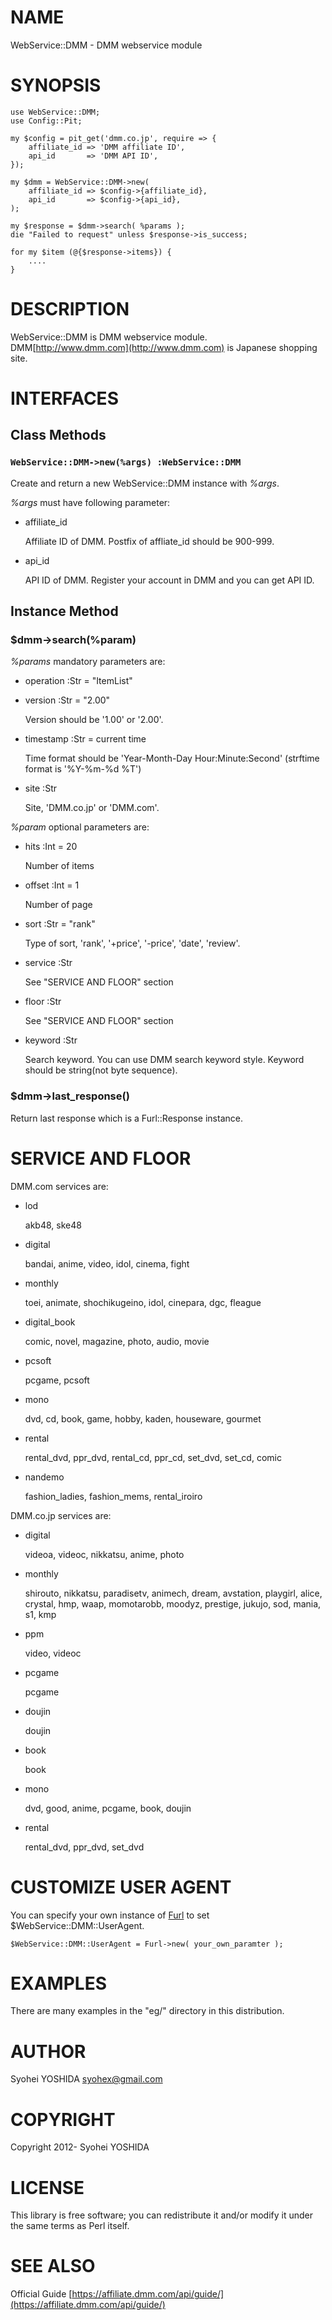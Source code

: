 # NAME

WebService::DMM - DMM webservice module

# SYNOPSIS

    use WebService::DMM;
    use Config::Pit;

    my $config = pit_get('dmm.co.jp', require => {
        affiliate_id => 'DMM affiliate ID',
        api_id       => 'DMM API ID',
    });

    my $dmm = WebService::DMM->new(
        affiliate_id => $config->{affiliate_id},
        api_id       => $config->{api_id},
    );

    my $response = $dmm->search( %params );
    die "Failed to request" unless $response->is_success;

    for my $item (@{$response->items}) {
        ....
    }

# DESCRIPTION

WebService::DMM is DMM webservice module.
DMM[http://www.dmm.com](http://www.dmm.com) is Japanese shopping site.

# INTERFACES

## Class Methods

### `WebService::DMM->new(%args) :WebService::DMM`

Create and return a new WebService::DMM instance with _%args_.

_%args_ must have following parameter:

- affiliate\_id

    Affiliate ID of DMM. Postfix of affliate\_id should be 900-999.

- api\_id

    API ID of DMM. Register your account in DMM and you can get API ID.

## Instance Method

### $dmm->search(%param)

_%params_ mandatory parameters are:

- operation :Str = "ItemList"
- version :Str = "2.00"

    Version should be '1.00' or '2.00'.

- timestamp :Str = current time

    Time format should be 'Year-Month-Day Hour:Minute:Second'
    (strftime format is '%Y-%m-%d %T')

- site :Str

    Site, 'DMM.co.jp' or 'DMM.com'.

_%param_ optional parameters are:

- hits :Int = 20

    Number of items

- offset :Int = 1

    Number of page

- sort :Str = "rank"

    Type of sort, 'rank', '+price', '-price', 'date', 'review'.

- service :Str

    See "SERVICE AND FLOOR" section

- floor :Str

    See "SERVICE AND FLOOR" section

- keyword :Str

    Search keyword. You can use DMM search keyword style.
    Keyword should be string(not byte sequence).

### $dmm->last\_response()

Return last response which is a Furl::Response instance.

# SERVICE AND FLOOR

DMM.com services are:

- lod

    akb48, ske48

- digital

    bandai, anime, video, idol, cinema, fight

- monthly

    toei, animate, shochikugeino, idol, cinepara, dgc, fleague

- digital\_book

    comic, novel, magazine, photo, audio, movie

- pcsoft

    pcgame, pcsoft

- mono

    dvd, cd, book, game, hobby, kaden, houseware, gourmet

- rental

    rental\_dvd, ppr\_dvd, rental\_cd, ppr\_cd, set\_dvd, set\_cd, comic

- nandemo

    fashion\_ladies, fashion\_mems, rental\_iroiro

DMM.co.jp services are:

- digital

    videoa, videoc, nikkatsu, anime, photo

- monthly

    shirouto, nikkatsu, paradisetv, animech, dream, avstation, playgirl, alice,
    crystal, hmp, waap, momotarobb, moodyz, prestige, jukujo, sod, mania, s1, kmp

- ppm

    video, videoc

- pcgame

    pcgame

- doujin

    doujin

- book

    book

- mono

    dvd, good, anime, pcgame, book, doujin

- rental

    rental\_dvd, ppr\_dvd, set\_dvd

# CUSTOMIZE USER AGENT

You can specify your own instance of [Furl](http://search.cpan.org/perldoc?Furl) to set $WebService::DMM::UserAgent.

    $WebService::DMM::UserAgent = Furl->new( your_own_paramter );

# EXAMPLES

There are many examples in the "eg/" directory in this distribution.

# AUTHOR

Syohei YOSHIDA <syohex@gmail.com>

# COPYRIGHT

Copyright 2012- Syohei YOSHIDA

# LICENSE

This library is free software; you can redistribute it and/or modify
it under the same terms as Perl itself.

# SEE ALSO

Official Guide [https://affiliate.dmm.com/api/guide/](https://affiliate.dmm.com/api/guide/)
